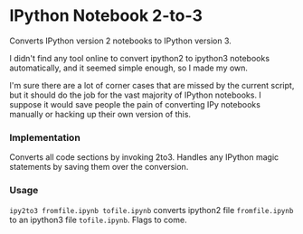 # IPython Notebook 2-to-3

Converts IPython version 2 notebooks to IPython version 3.

I didn't find any tool online to convert ipython2 to ipython3 notebooks automatically, and it seemed simple enough, so I made my own.

I'm sure there are a lot of corner cases that are missed by the current script, but it should do the job for the vast majority of IPython notebooks. I suppose it would save people the pain of converting IPy notebooks manually or hacking up their own version of this.

### Implementation

Converts all code sections by invoking 2to3. Handles any IPython magic statements by saving them over the conversion.

### Usage

`ipy2to3 fromfile.ipynb tofile.ipynb` converts ipython2 file `fromfile.ipynb` to an ipython3 file `tofile.ipynb`. Flags to come.
